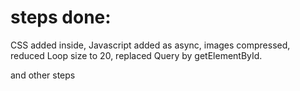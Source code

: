 # steps done:
CSS added inside, Javascript added as async, images compressed, reduced Loop size to 20, replaced Query by getElementById.

and other steps